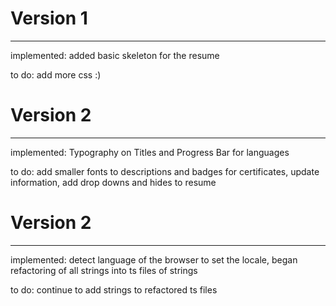 # Version 1
---

implemented: added basic skeleton for the resume

to do: add more css :)

# Version 2
---

implemented: Typography on Titles and Progress Bar for languages

to do: add smaller fonts to descriptions and badges for certificates, update information, add drop downs and hides to resume


# Version 2
---

implemented: detect language of the browser to set the locale, began refactoring of all strings into ts files of strings

to do: continue to add strings to refactored ts files





